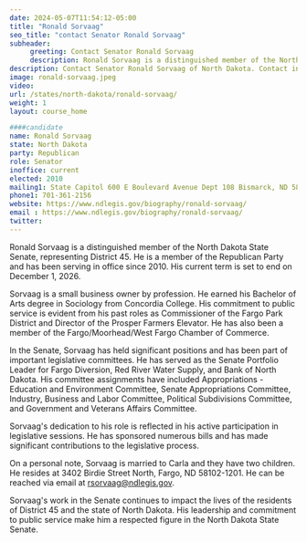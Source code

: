 ```yaml
---
date: 2024-05-07T11:54:12-05:00
title: "Ronald Sorvaag"
seo_title: "contact Senator Ronald Sorvaag"
subheader:
     greeting: Contact Senator Ronald Sorvaag
     description: Ronald Sorvaag is a distinguished member of the North Dakota State Senate, representing District 45. He is a member of the Republican Party and has been serving in office since 2010. His current term is set to end on December 1, 2026.
description: Contact Senator Ronald Sorvaag of North Dakota. Contact information for Ronald Sorvaag includes email address, phone number, and mailing address.
image: ronald-sorvaag.jpeg
video:
url: /states/north-dakota/ronald-sorvaag/
weight: 1
layout: course_home

####candidate
name: Ronald Sorvaag
state: North Dakota
party: Republican
role: Senator
inoffice: current
elected: 2010
mailing1: State Capitol 600 E Boulevard Avenue Dept 108 Bismarck, ND 58505-0360
phone1: 701-361-2156
website: https://www.ndlegis.gov/biography/ronald-sorvaag/
email : https://www.ndlegis.gov/biography/ronald-sorvaag/
twitter:
---
```

Ronald Sorvaag is a distinguished member of the North Dakota State Senate, representing District 45. He is a member of the Republican Party and has been serving in office since 2010. His current term is set to end on December 1, 2026.

Sorvaag is a small business owner by profession. He earned his Bachelor of Arts degree in Sociology from Concordia College. His commitment to public service is evident from his past roles as Commissioner of the Fargo Park District and Director of the Prosper Farmers Elevator. He has also been a member of the Fargo/Moorhead/West Fargo Chamber of Commerce.

In the Senate, Sorvaag has held significant positions and has been part of important legislative committees. He has served as the Senate Portfolio Leader for Fargo Diversion, Red River Water Supply, and Bank of North Dakota. His committee assignments have included Appropriations - Education and Environment Committee, Senate Appropriations Committee, Industry, Business and Labor Committee, Political Subdivisions Committee, and Government and Veterans Affairs Committee.

Sorvaag's dedication to his role is reflected in his active participation in legislative sessions. He has sponsored numerous bills and has made significant contributions to the legislative process.

On a personal note, Sorvaag is married to Carla and they have two children. He resides at 3402 Birdie Street North, Fargo, ND 58102-1201. He can be reached via email at rsorvaag@ndlegis.gov.

Sorvaag's work in the Senate continues to impact the lives of the residents of District 45 and the state of North Dakota. His leadership and commitment to public service make him a respected figure in the North Dakota State Senate.
